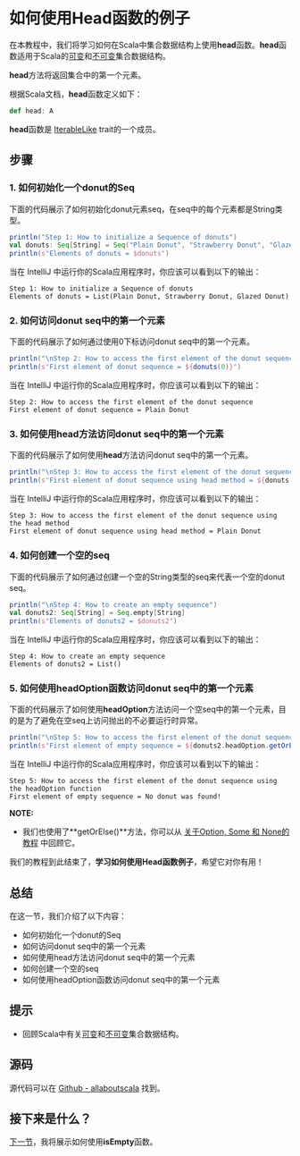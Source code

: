 # 如何使用Head函数的例子

在本教程中，我们将学习如何在Scala中集合数据结构上使用**head**函数。**head**函数适用于Scala的[可变](7_1.md)和[不可变](6_1.md)集合数据结构。

**head**方法将返回集合中的第一个元素。
 
根据Scala文档，**head**函数定义如下：

```scala
def head: A

```

**head**函数是 [IterableLike](http://www.scala-lang.org/api/current/scala/collection/IterableLike.html) trait的一个成员。

## 步骤

### 1. 如何初始化一个donut的Seq

下面的代码展示了如何初始化donut元素seq，在seq中的每个元素都是String类型。

```scala
println("Step 1: How to initialize a Sequence of donuts")
val donuts: Seq[String] = Seq("Plain Donut", "Strawberry Donut", "Glazed Donut")
println(s"Elements of donuts = $donuts")

```

当在 IntelliJ 中运行你的Scala应用程序时，你应该可以看到以下的输出：

```
Step 1: How to initialize a Sequence of donuts
Elements of donuts = List(Plain Donut, Strawberry Donut, Glazed Donut)

```

### 2. 如何访问donut seq中的第一个元素

下面的代码展示了如何通过使用0下标访问donut seq中的第一个元素。

```scala
println("\nStep 2: How to access the first element of the donut sequence")
println(s"First element of donut sequence = ${donuts(0)}")


```

当在 IntelliJ 中运行你的Scala应用程序时，你应该可以看到以下的输出：

```
Step 2: How to access the first element of the donut sequence
First element of donut sequence = Plain Donut

```


### 3. 如何使用head方法访问donut seq中的第一个元素

下面的代码展示了如何使用**head**方法访问donut seq中的第一个元素。

```scala
println("\nStep 3: How to access the first element of the donut sequence using the head method")
println(s"First element of donut sequence using head method = ${donuts.head}")


```

当在 IntelliJ 中运行你的Scala应用程序时，你应该可以看到以下的输出：

```
Step 3: How to access the first element of the donut sequence using the head method
First element of donut sequence using head method = Plain Donut

```


### 4. 如何创建一个空的seq

下面的代码展示了如何通过创建一个空的String类型的seq来代表一个空的donut seq。

```scala
println("\nStep 4: How to create an empty sequence")
val donuts2: Seq[String] = Seq.empty[String]
println(s"Elements of donuts2 = $donuts2")


```

当在 IntelliJ 中运行你的Scala应用程序时，你应该可以看到以下的输出：

```
Step 4: How to create an empty sequence
Elements of donuts2 = List()

```


### 5. 如何使用headOption函数访问donut seq中的第一个元素

下面的代码展示了如何使用**headOption**方法访问一个空seq中的第一个元素，目的是为了避免在空seq上访问抛出的不必要运行时异常。

```scala
println("\nStep 5: How to access the first element of the donut sequence using the headOption function")
println(s"First element of empty sequence = ${donuts2.headOption.getOrElse("No donut was found!")}")


```

当在 IntelliJ 中运行你的Scala应用程序时，你应该可以看到以下的输出：

```
Step 5: How to access the first element of the donut sequence using the headOption function
First element of empty sequence = No donut was found!

```

**NOTE:**

- 我们也使用了**getOrElse()**方法，你可以从 [关于Option, Some 和 None的教程](2_12.md) 中回顾它。

我们的教程到此结束了，**学习如何使用Head函数例子**，希望它对你有用！

## 总结

在这一节，我们介绍了以下内容：

- 如何初始化一个donut的Seq
- 如何访问donut seq中的第一个元素
- 如何使用head方法访问donut seq中的第一个元素
- 如何创建一个空的seq
- 如何使用headOption函数访问donut seq中的第一个元素

## 提示

- 回顾Scala中有关[可变](7_1.md)和[不可变](6_1.md)集合数据结构。

## 源码

源代码可以在 [Github - allaboutscala](https://github.com/nadimbahadoor/allaboutscala) 找到。

## 接下来是什么？

[下一节](8_18.md)，我将展示如何使用**isEmpty**函数。 